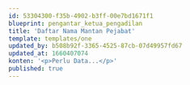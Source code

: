 ```yaml
---
id: 53304300-f35b-4902-b3ff-00e7bd1671f1
blueprint: pengantar_ketua_pengadilan
title: 'Daftar Nama Mantan Pejabat'
template: templates/one
updated_by: b508b92f-3365-4525-87cb-07d49957fd67
updated_at: 1660407074
konten: '<p>Perlu Data...</p>'
published: true
---
```

